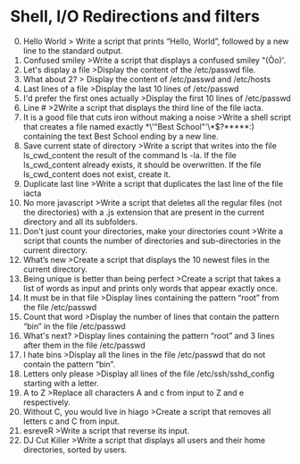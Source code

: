 #  Shell, I/O Redirections and filters
0.  Hello World > Write a script that prints “Hello, World”, followed by a new line to the standard output.
1. Confused smiley >Write a script that displays a confused smiley "(Ôo)'.
2. Let's display a file >Display the content of the /etc/passwd file.
3. What about 2? > Display the content of /etc/passwd and /etc/hosts
4. Last lines of a file >Display the last 10 lines of /etc/passwd
5. I'd prefer the first ones actually >Display the first 10 lines of /etc/passwd
6. Line # >2Write a script that displays the third line of the file iacta.
7. It is a good file that cuts iron without making a noise >Write a shell script that creates a file named exactly \*\\'"Best School"\'\\*$\?\*\*\*\*\*:) containing the text Best School ending by a new line.
8. Save current state of directory >Write a script that writes into the file ls_cwd_content the result of the command ls -la. If the file ls_cwd_content already exists, it should be overwritten. If the file ls_cwd_content does not exist, create it.
9. Duplicate last line >Write a script that duplicates the last line of the file iacta
10. No more javascript >Write a script that deletes all the regular files (not the directories) with a .js extension that are present in the current directory and all its subfolders.
11. Don't just count your directories, make your directories count >Write a script that counts the number of directories and sub-directories in the current directory.
12. What’s new >Create a script that displays the 10 newest files in the current directory.
13. Being unique is better than being perfect >Create a script that takes a list of words as input and prints only words that appear exactly once.
14. It must be in that file >Display lines containing the pattern “root” from the file /etc/passwd
15. Count that word >Display the number of lines that contain the pattern “bin” in the file /etc/passwd
16. What's next? >Display lines containing the pattern “root” and 3 lines after them in the file /etc/passwd
17. I hate bins >Display all the lines in the file /etc/passwd that do not contain the pattern “bin”.
18. Letters only please >Display all lines of the file /etc/ssh/sshd_config starting with a letter.
19. A to Z >Replace all characters A and c from input to Z and e respectively.
20. Without C, you would live in hiago >Create a script that removes all letters c and C from input.
21. esreveR >Write a script that reverse its input.
22. DJ Cut Killer >Write a script that displays all users and their home directories, sorted by users.

